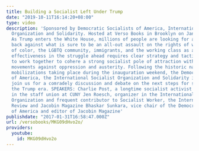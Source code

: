 ```yaml
---
title: Building a Socialist Left Under Trump
date: "2019-10-11T16:14:20+08:00"
type: video
description: 'Sponsored by Democratic Socialists of America, International Socialist
  Organization and Solidarity. Hosted at Verso Books in Brooklyn on January 27, 2017.
  As Trump enters the White House, millions of people are looking for a way to fight
  back against what is sure to be an all-out assault on the rights of women, people
  of color, the LGBTQ community, immigrants, and the working class as a whole. Our
  effectiveness in the struggle ahead requires clear strategy and tactics and a commitment
  to work together to cohere a strong socialist pole of attraction within the emerging
  movements against oppression and austerity. Following the historic national mass
  mobilizations taking place during the inauguration weekend, the Democratic Socialists
  of America, the International Socialist Organization and Solidarity invite you to
  join us for a comradely discussion and debate on the next steps for socialists in
  the Trump era. SPEAKERS: Charlie Post, a longtime socialist activist and an activist
  in the staff union at CUNY Jen Roesch, organizer in the International Socialist
  Organization and frequent contributor to Socialist Worker, the International Socialist
  Review and Jacobin Magazine Bhaskar Sunkara, vice chair of the Democratic Socialists
  of America and editor of Jacobin Magazine'
publishdate: "2017-01-31T16:58:47.000Z"
url: /versobooks/MKG09dHvo2o/
providers:
  youtube:
    id: MKG09dHvo2o
---
```

